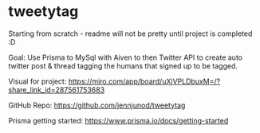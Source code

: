 # tweetytag
Starting from scratch - readme will not be pretty until project is completed :D 

Goal: Use Prisma to MySql with Aiven to then Twitter API to create auto twitter post & thread tagging the humans that signed up to be tagged. 

Visual for project: https://miro.com/app/board/uXjVPLDbuxM=/?share_link_id=287561753683

GitHub Repo: https://github.com/jennjunod/tweetytag

Prisma getting started: https://www.prisma.io/docs/getting-started
